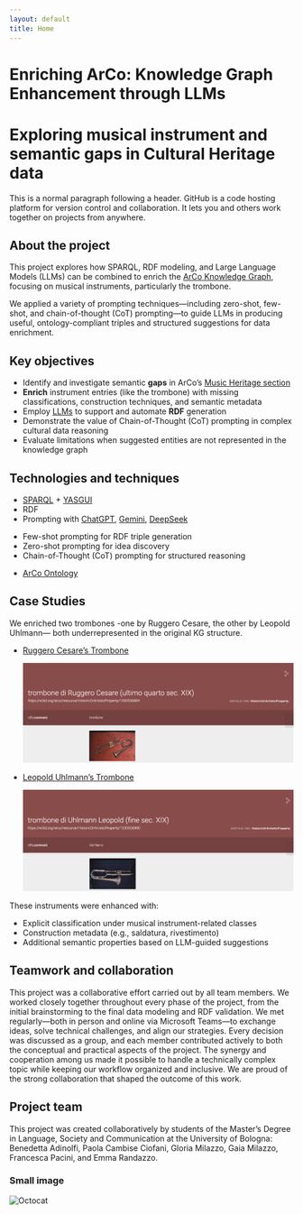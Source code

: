 ```yaml
---
layout: default
title: Home
---
```


# Enriching ArCo: Knowledge Graph Enhancement through LLMs 

# Exploring musical instrument and semantic gaps in Cultural Heritage data


This is a normal paragraph following a header. GitHub is a code hosting platform for version control and collaboration. It lets you and others work together on projects from anywhere.

## About the project

This project explores how SPARQL, RDF modeling, and Large Language Models (LLMs) can be combined to enrich the [ArCo Knowledge Graph](http://wit.istc.cnr.it/arco), focusing on musical instruments, particularly the trombone.

We applied a variety of prompting techniques—including zero-shot, few-shot, and chain-of-thought (CoT) prompting—to guide LLMs in producing useful, ontology-compliant triples and structured suggestions for data enrichment.

## Key objectives 

* Identify and investigate semantic **gaps** in ArCo’s [Music Heritage section](https://w3id.org/arco/ontology/arco/MusicHeritage)  
* **Enrich** instrument entries (like the trombone) with missing classifications, construction techniques, and semantic metadata   
* Employ [LLMs](https://en.wikipedia.org/wiki/Large_language_model) to support and automate **RDF** generation    
*	Demonstrate the value of Chain-of-Thought (CoT) prompting in complex cultural data reasoning      
*	Evaluate limitations when suggested entities are not represented in the knowledge graph   

## Technologies and techniques 

*	[SPARQL](https://dati.cultura.gov.it/sparql) + [YASGUI](https://yasgui.org/)
*	RDF 
*	Prompting with [ChatGPT](https://chatgpt.com/g/g-8i7WASBxj-home), [Gemini](https://gemini.google.com/app?hl=it), [DeepSeek](https://www.deepseek.com/en)
   -	Few-shot prompting for RDF triple generation
   -	Zero-shot prompting for idea discovery
   -	Chain-of-Thought (CoT) prompting for structured reasoning
*	[ArCo Ontology](https://dati.beniculturali.it/lode/extract?lang=it&url=https://raw.githubusercontent.com/ICCD-MiBACT/ArCo/master/ArCo-release/ontologie/arco/arco.owl)

## Case Studies

We enriched two trombones -one by Ruggero Cesare, the other by Leopold Uhlmann— both underrepresented in the original KG structure.

* [Ruggero Cesare’s Trombone](https://dati.beniculturali.it/lodview-arco/resource/HistoricOrArtisticProperty/1500556869.html)

  ![Ruggero Cesare’s Trombone](./assets/images/trombone_di_Ruggero_Cesare.png)

  
* [Leopold Uhlmann’s Trombone](https://dati.beniculturali.it/lodview-arco/resource/HistoricOrArtisticProperty/1500556890.html)
  
  ![Leopold Uhlmann’s Trombone](./assets/images/trombone_di_Uhlmann_Leopold.png)

These instruments were enhanced with:
*	Explicit classification under musical instrument-related classes
*	Construction metadata (e.g., saldatura, rivestimento)
*	Additional semantic properties based on LLM-guided suggestions

## Teamwork and collaboration

This project was a collaborative effort carried out by all team members. We worked closely together throughout every phase of the project, from the initial brainstorming to the final data modeling and RDF validation.
We met regularly—both in person and online via Microsoft Teams—to exchange ideas, solve technical challenges, and align our strategies. Every decision was discussed as a group, and each member contributed actively to both the conceptual and practical aspects of the project.
The synergy and cooperation among us made it possible to handle a technically complex topic while keeping our workflow organized and inclusive. We are proud of the strong collaboration that shaped the outcome of this work.

## Project team

This project was created collaboratively by students of the Master’s Degree in Language, Society and Communication at the University of Bologna: Benedetta Adinolfi, Paola Cambise Ciofani, Gloria Milazzo, Gaia Milazzo, Francesca Pacini, and Emma Randazzo.



### Small image

![Octocat](https://github.githubassets.com/images/icons/emoji/octocat.png)

